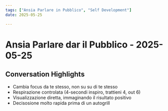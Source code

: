 ```yaml
---
tags: ["Ansia Parlare in Pubblico", "Self Development"]
date: 2025-05-25

---
```


# Ansia Parlare dar il Pubblico - 2025-05-25

## Conversation Highlights
- Cambia focus da te stesso, non su su di te stesso
- Respirazione controlata (4-secondi inspiro, trattieni 4, out 6)
- Visualizzazione diretta, immaginando il risultato positivo
- Decisosione molto rapida prima di un autogrill 
